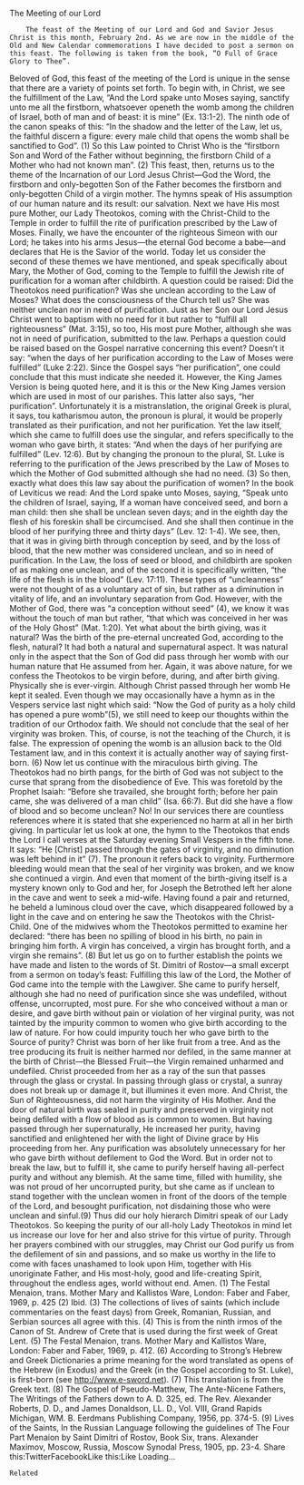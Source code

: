 The Meeting of our Lord

		The feast of the Meeting of our Lord and God and Savior Jesus Christ is this month, February 2nd. As we are now in the middle of the Old and New Calendar commemorations I have decided to post a sermon on this feast. The following is taken from the book, “O Full of Grace Glory to Thee”.
Beloved of God, this feast of the meeting of the Lord is unique in the sense that there are a variety of points set forth. To begin with, in Christ, we see the fulfillment of the Law, “And the Lord spake unto Moses saying, sanctify unto me all the firstborn, whatsoever openeth the womb among the children of Israel, both of man and of beast: it is mine” (Ex. 13:1-2). The ninth ode of the canon speaks of this: “In the shadow and the letter of the Law, let us, the faithful discern a figure: every male child that opens the womb shall be sanctified to God”. (1) So this Law pointed to Christ Who is the “firstborn Son and Word of the Father without beginning, the firstborn Child of a Mother who had not known man”. (2) This feast, then, returns us to the theme of the Incarnation of our Lord Jesus Christ—God the Word, the firstborn and only-begotten Son of the Father becomes the firstborn and only-begotten Child of a virgin mother. The hymns speak of His assumption of our human nature and its result: our salvation.
Next we have His most pure Mother, our Lady Theotokos, coming with the Christ-Child to the Temple in order to fulfill the rite of purification prescribed by the Law of Moses. Finally, we have the encounter of the righteous Simeon with our Lord; he takes into his arms Jesus—the eternal God become a babe—and declares that He is the Savior of the world. Today let us consider the second of these themes we have mentioned, and speak specifically about Mary, the Mother of God, coming to the Temple to fulfill the Jewish rite of purification for a woman after childbirth.
A question could be raised: Did the Theotokos need purification? Was she unclean according to the Law of Moses? What does the consciousness of the Church tell us? She was neither unclean nor in need of purification. Just as her Son our Lord Jesus Christ went to baptism with no need for it but rather to “fulfill all righteousness” (Mat. 3:15), so too, His most pure Mother, although she was not in need of purification, submitted to the law. Perhaps a question could be raised based on the Gospel narrative concerning this event? Doesn’t it say: “when the days of her purification according to the Law of Moses were fulfilled” (Luke 2:22). Since the Gospel says “her purification”, one could conclude that this must indicate she needed it. However, the King James Version is being quoted here, and it is this or the New King James version which are used in most of our parishes. This latter also says, “her purification”. Unfortunately it is a mistranslation, the original Greek is plural, it says, tou katharismou auton, the pronoun is plural, it would be properly translated as their purification, and not her purification. Yet the law itself, which she came to fulfill does use the singular, and refers specifically to the woman who gave birth, it states: “And when the days of her purifying are fulfilled” (Lev. 12:6). But by changing the pronoun to the plural, St. Luke is referring to the purification of the Jews prescribed by the Law of Moses to which the Mother of God submitted although she had no need. (3)
So then, exactly what does this law say about the purification of women? In the book of Leviticus we read:
And the Lord spake unto Moses, saying, “Speak unto the children of Israel, saying, If a woman have conceived seed, and born a man child: then she shall be unclean seven days; and in the eighth day the flesh of his foreskin shall be circumcised. And she shall then continue in the blood of her purifying three and thirty days” (Lev. 12: 1-4).
We see, then, that it was in giving birth through conception by seed, and by the loss of blood, that the new mother was considered unclean, and so in need of purification. In the Law, the loss of seed or blood, and childbirth are spoken of as making one unclean, and of the second it is specifically written, “the life of the flesh is in the blood” (Lev. 17:11). These types of “uncleanness” were not thought of as a voluntary act of sin, but rather as a diminution in vitality of life, and an involuntary separation from God.
However, with the Mother of God, there was “a conception without seed” (4), we know it was without the touch of man but rather, “that which was conceived in her was of the Holy Ghost” (Mat. 1:20). Yet what about the birth giving, was it natural? Was the birth of the pre-eternal uncreated God, according to the flesh, natural? It had both a natural and supernatural aspect. It was natural only in the aspect that the Son of God did pass through her womb with our human nature that He assumed from her. Again, it was above nature, for we confess the Theotokos to be virgin before, during, and after birth giving. Physically she is ever-virgin. Although Christ passed through her womb He kept it sealed. Even though we may occasionally have a hymn as in the Vespers service last night which said: “Now the God of purity as a holy child has opened a pure womb”(5), we still need to keep our thoughts within the tradition of our Orthodox faith. We should not conclude that the seal of her virginity was broken. This, of course, is not the teaching of the Church, it is false. The expression of opening the womb is an allusion back to the Old Testament law, and in this context it is actually another way of saying first-born. (6)
Now let us continue with the miraculous birth giving. The Theotokos had no birth pangs, for the birth of God was not subject to the curse that sprang from the disobedience of Eve. This was foretold by the Prophet Isaiah: “Before she travailed, she brought forth; before her pain came, she was delivered of a man child” (Isa. 66:7). But did she have a flow of blood and so become unclean? No! In our services there are countless references where it is stated that she experienced no harm at all in her birth giving. In particular let us look at one, the hymn to the Theotokos that ends the Lord I call verses at the Saturday evening Small Vespers in the fifth tone. It says: “He [Christ] passed through the gates of virginity, and no diminution was left behind in it” (7). The pronoun it refers back to virginity. Furthermore bleeding would mean that the seal of her virginity was broken, and we know she continued a virgin. And even that moment of the birth-giving itself is a mystery known only to God and her, for Joseph the Betrothed left her alone in the cave and went to seek a mid-wife. Having found a pair and returned, he beheld a luminous cloud over the cave, which disappeared followed by a light in the cave and on entering he saw the Theotokos with the Christ-Child. One of the midwives whom the Theotokos permitted to examine her declared: “there has been no spilling of blood in his birth, no pain in bringing him forth. A virgin has conceived, a virgin has brought forth, and a virgin she remains”. (8)
But let us go on to further establish the points we have made and listen to the words of St. Dimitri of Rostov—a small excerpt from a sermon on today’s feast:
Fulfilling this law of the Lord, the Mother of God came into the temple with the Lawgiver. She came to purify herself, although she had no need of purification since she was undefiled, without offense, uncorrupted, most pure. For she who conceived without a man or desire, and gave birth without pain or violation of her virginal purity, was not tainted by the impurity common to women who give birth according to the law of nature. For how could impurity touch her who gave birth to the Source of purity? Christ was born of her like fruit from a tree. And as the tree producing its fruit is neither harmed nor defiled, in the same manner at the birth of Christ—the Blessed Fruit—the Virgin remained unharmed and undefiled. Christ proceeded from her as a ray of the sun that passes through the glass or crystal. In passing through glass or crystal, a sunray does not break up or damage it, but illumines it even more. And Christ, the Sun of Righteousness, did not harm the virginity of His Mother. And the door of natural birth was sealed in purity and preserved in virginity not being defiled with a flow of blood as is common to women. But having passed through her supernaturally, He increased her purity, having sanctified and enlightened her with the light of Divine grace by His proceeding from her. Any purification was absolutely unnecessary for her who gave birth without defilement to God the Word. But in order not to break the law, but to fulfill it, she came to purify herself having all-perfect purity and without any blemish. At the same time, filled with humility, she was not proud of her uncorrupted purity, but she came as if unclean to stand together with the unclean women in front of the doors of the temple of the Lord, and besought purification, not disdaining those who were unclean and sinful.(9)
Thus did our holy hierarch Dimitri speak of our Lady Theotokos. So keeping the purity of our all-holy Lady Theotokos in mind let us increase our love for her and also strive for this virtue of purity. Through her prayers combined with our struggles, may Christ our God purify us from the defilement of sin and passions, and so make us worthy in the life to come with faces unashamed to look upon Him, together with His unoriginate Father, and His most-holy, good and life-creating Spirit, throughout the endless ages, world without end. Amen.
(1) The Festal Menaion, trans. Mother Mary and Kallistos Ware, London: Faber and Faber, 1969, p. 425
(2) Ibid.
(3) The collections of lives of saints (which include commentaries on the feast days) from Greek, Romanian, Russian, and Serbian sources all agree with this.
(4) This is from the ninth irmos of the Canon of St. Andrew of Crete that is used during the first week of Great Lent.
(5) The Festal Menaion, trans. Mother Mary and Kallistos Ware, London: Faber and Faber, 1969, p. 412.
(6) According to Strong’s Hebrew and Greek Dictionaries a prime meaning for the word translated as opens of the Hebrew (in Exodus) and the Greek (in the Gospel according to St. Luke), is first-born (see http://www.e-sword.net).
(7) This translation is from the Greek text.
(8) The Gospel of Pseudo-Matthew, The Ante-Nicene Fathers, The Writings of the Fathers down to A. D. 325, ed. The Rev. Alexander Roberts, D. D., and James Donaldson, LL. D., Vol. VIII, Grand Rapids Michigan, WM. B. Eerdmans Publishing Company, 1956, pp. 374-5.
(9) Lives of the Saints, In the Russian Language following the guidelines of The Four Part Menaion by Saint Dimitri of Rostov, Book Six, trans. Alexander Maximov, Moscow, Russia, Moscow Synodal Press, 1905, pp. 23-4.
Share this:TwitterFacebookLike this:Like Loading...

	Related
			